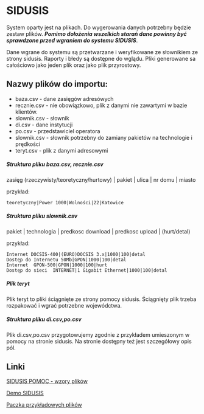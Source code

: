 # SIDUSIS

System oparty jest na plikach. Do wygerowania danych potrzebny będzie zestaw plików. ***Pomimo dołożenia wszelkich starań dane powinny być sprawdzone przed wgraniem do systemu SIDUSIS***.

Dane wgrane do systemu są przetwarzane i weryfikowane ze słownikiem ze strony sidusis. Raporty i błedy są dostępne do wglądu. Pliki generowane sa całościowo jako jeden plik oraz jako plik przyrostowy.

## Nazwy plików do importu:

   * baza.csv - dane zasięgów adresówych 
   * recznie.csv - nie obowiązkowo, plik z danymi nie zawartymi w bazie klientów.
   * slownik.csv - słownik 
   * di.csv - dane instytucji
   * po.csv - przedstawiciel operatora
   * slownik.csv - słownik potrzebny do zamiany pakietów na technologie i prędkości
   * teryt.csv - plik z danymi adresowymi 
   
#####  Struktura pliku baza.csv, recznie.csv
 
 zasięg (rzeczywisty/teoretyczny/hurtowy) | pakiet | ulica | nr domu | miasto
 
 przykład: 
``` 
teoretyczny|Power 1000|Wolności|22|Katowice 
```

#####  Struktura pliku slownik.csv
 
pakiet | technologia | predkosc download | predkosc upload | (hurt/detal)
 
 przykład: 
``` 
Internet DOCSIS-400|(EURO)DOCSIS 3.x|1000|100|detal
Dostęp do Internetu 50Mb|GPON|1000|100|detal
Internet  GPON-500|GPON|1000|100|hurt
Dostęp do sieci  INTERNET|1 Gigabit Ethernet|1000|100|detal 
```



#####  Plik teryt

Plik teryt to pliki ściągnięte ze strony pomocy sidusis. Ściągnięty plik trzeba rozpakować i wgrać potrzebne wojewódctwa.

#####  Struktura pliku di.csv,po.csv

Plik di.csv,po.csv przygotowujemy zgodnie z przykładem umieszonym w pomocy na stronie sidusis. Na stronie dostępny też jest szczegółowy opis pól. 

## Linki

[SIDUSIS POMOC - wzory plików ](https://internet.gov.pl/help/)

[Demo SIDUSIS](https://sidusis.aniatel.pl/)

[Paczka przykładowych plików](https://sidusis.aniatel.pl/przyklady.tgz)
